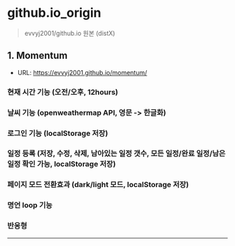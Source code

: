 <!-- 마크다운 -->

# github.io_origin

> evvyj2001/github.io 원본 (distX)

## 1. Momentum

-   URL: <https://evvyj2001.github.io/momentum/>

### 현재 시간 기능 (오전/오후, 12hours)

### 날씨 기능 (openweathermap API, 영문 -> 한글화)

### 로그인 기능 (localStorage 저장)

### 일정 등록 (저장, 수정, 삭제, 남아있는 일정 갯수, 모든 일정/완료 일정/남은 일정 확인 가능, localStorage 저장)

### 페이지 모드 전환효과 (dark/light 모드, localStorage 저장)

### 명언 loop 기능

### 반응형

---
